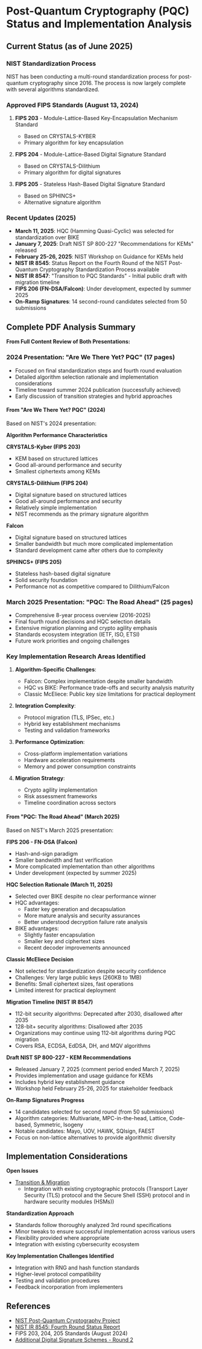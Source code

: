 # Post-Quantum Cryptography (PQC) Status and Implementation Analysis

## Current Status (as of June 2025)

### NIST Standardization Process

NIST has been conducting a multi-round standardization process for post-quantum cryptography since 2016. The process is now largely complete with several algorithms standardized.

### Approved FIPS Standards (August 13, 2024)

1. **FIPS 203** - Module-Lattice-Based Key-Encapsulation Mechanism Standard

   - Based on CRYSTALS-KYBER
   - Primary algorithm for key encapsulation

2. **FIPS 204** - Module-Lattice-Based Digital Signature Standard

   - Based on CRYSTALS-Dilithium
   - Primary algorithm for digital signatures

3. **FIPS 205** - Stateless Hash-Based Digital Signature Standard
   - Based on SPHINCS+
   - Alternative signature algorithm

### Recent Updates (2025)

- **March 11, 2025**: HQC (Hamming Quasi-Cyclic) was selected for standardization over BIKE
- **January 7, 2025**: Draft NIST SP 800-227 "Recommendations for KEMs" released
- **February 25-26, 2025**: NIST Workshop on Guidance for KEMs held
- **NIST IR 8545**: Status Report on the Fourth Round of the NIST Post-Quantum Cryptography Standardization Process available
- **NIST IR 8547**: "Transition to PQC Standards" - Initial public draft with migration timeline
- **FIPS 206 (FN-DSA/Falcon)**: Under development, expected by summer 2025
- **On-Ramp Signatures**: 14 second-round candidates selected from 50 submissions

## Complete PDF Analysis Summary

**From Full Content Review of Both Presentations:**

### 2024 Presentation: "Are We There Yet? PQC" (17 pages)

- Focused on final standardization steps and fourth round evaluation
- Detailed algorithm selection rationale and implementation considerations
- Timeline toward summer 2024 publication (successfully achieved)
- Early discussion of transition strategies and hybrid approaches

#### From "Are We There Yet? PQC" (2024)

Based on NIST's 2024 presentation:

**Algorithm Performance Characteristics**

**CRYSTALS-Kyber (FIPS 203)**

- KEM based on structured lattices
- Good all-around performance and security
- Smallest ciphertexts among KEMs

**CRYSTALS-Dilithium (FIPS 204)**

- Digital signature based on structured lattices
- Good all-around performance and security
- Relatively simple implementation
- NIST recommends as the primary signature algorithm

**Falcon**

- Digital signature based on structured lattices
- Smaller bandwidth but much more complicated implementation
- Standard development came after others due to complexity

**SPHINCS+ (FIPS 205)**

- Stateless hash-based digital signature
- Solid security foundation
- Performance not as competitive compared to Dilithium/Falcon

### March 2025 Presentation: "PQC: The Road Ahead" (25 pages)

- Comprehensive 8-year process overview (2016-2025)
- Final fourth round decisions and HQC selection details
- Extensive migration planning and crypto agility emphasis
- Standards ecosystem integration (IETF, ISO, ETSI)
- Future work priorities and ongoing challenges

### Key Implementation Research Areas Identified

1. **Algorithm-Specific Challenges**:

   - Falcon: Complex implementation despite smaller bandwidth
   - HQC vs BIKE: Performance trade-offs and security analysis maturity
   - Classic McEliece: Public key size limitations for practical deployment

2. **Integration Complexity**:

   - Protocol migration (TLS, IPSec, etc.)
   - Hybrid key establishment mechanisms
   - Testing and validation frameworks

3. **Performance Optimization**:

   - Cross-platform implementation variations
   - Hardware acceleration requirements
   - Memory and power consumption constraints

4. **Migration Strategy**:
   - Crypto agility implementation
   - Risk assessment frameworks
   - Timeline coordination across sectors

#### From "PQC: The Road Ahead" (March 2025)

Based on NIST's March 2025 presentation:

**FIPS 206 - FN-DSA (Falcon)**

- Hash-and-sign paradigm
- Smaller bandwidth and fast verification
- More complicated implementation than other algorithms
- Under development (expected by summer 2025)

**HQC Selection Rationale (March 11, 2025)**

- Selected over BIKE despite no clear performance winner
- HQC advantages:
  - Faster key generation and decapsulation
  - More mature analysis and security assurances
  - Better understood decryption failure rate analysis
- BIKE advantages:
  - Slightly faster encapsulation
  - Smaller key and ciphertext sizes
  - Recent decoder improvements announced

**Classic McEliece Decision**

- Not selected for standardization despite security confidence
- Challenges: Very large public keys (260KB to 1MB)
- Benefits: Small ciphertext sizes, fast operations
- Limited interest for practical deployment

**Migration Timeline (NIST IR 8547)**

- 112-bit security algorithms: Deprecated after 2030, disallowed after 2035
- 128-bit+ security algorithms: Disallowed after 2035
- Organizations may continue using 112-bit algorithms during PQC migration
- Covers RSA, ECDSA, EdDSA, DH, and MQV algorithms

**Draft NIST SP 800-227 - KEM Recommendations**

- Released January 7, 2025 (comment period ended March 7, 2025)
- Provides implementation and usage guidance for KEMs
- Includes hybrid key establishment guidance
- Workshop held February 25-26, 2025 for stakeholder feedback

**On-Ramp Signatures Progress**

- 14 candidates selected for second round (from 50 submissions)
- Algorithm categories: Multivariate, MPC-in-the-head, Lattice, Code-based, Symmetric, Isogeny
- Notable candidates: Mayo, UOV, HAWK, SQIsign, FAEST
- Focus on non-lattice alternatives to provide algorithmic diversity

## Implementation Considerations

**Open Issues**

- [Transition & Migration](https://www.nccoe.nist.gov/crypto-agility-considerations-migrating-post-quantum-cryptographic-algorithms)
  - Integration with existing cryptographic protocols (Transport Layer Security (TLS) protocol and the Secure Shell (SSH) protocol and in hardware security modules (HSMs))

**Standardization Approach**

- Standards follow thoroughly analyzed 3rd round specifications
- Minor tweaks to ensure successful implementation across various users
- Flexibility provided where appropriate
- Integration with existing cybersecurity ecosystem

**Key Implementation Challenges Identified**

- Integration with RNG and hash function standards
- Higher-level protocol compatibility
- Testing and validation procedures
- Feedback incorporation from implementers

## References

- [NIST Post-Quantum Cryptography Project](https://csrc.nist.gov/projects/post-quantum-cryptography)
- [NIST IR 8545: Fourth Round Status Report](https://csrc.nist.gov/pubs/ir/8545/final)
- FIPS 203, 204, 205 Standards (August 2024)
- [Additional Digital Signature Schemes - Round 2](https://csrc.nist.gov/projects/pqc-dig-sig/round-2-additional-signatures)
